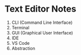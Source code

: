 # Text Editor Notes

1. CLI (Command Line Interface)
1. Terminal
1. GUI (Graphical User Interface)
1. IDE
1. VS Code
1. Abstraction

